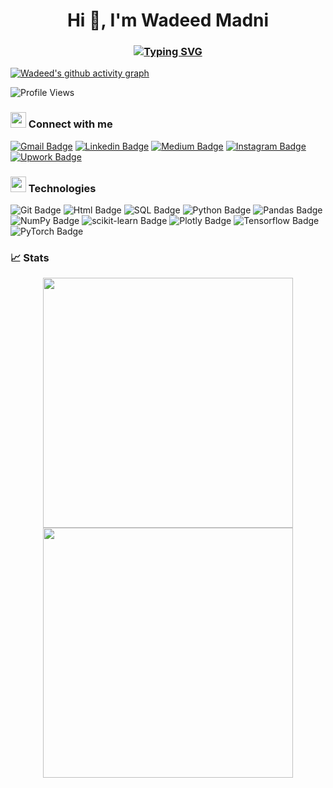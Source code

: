 <h1 align="center">Hi 👋, I'm Wadeed Madni</h1>
<h3 align="center">
  <a href="https://git.io/typing-svg"><img src="https://readme-typing-svg.herokuapp.com?font=Fira+Code&pause=1000&color=F7F7F7&center=true&multiline=true&width=435&lines=An+Aspiring+Data+Scientist;+%26+Data+Enthusiast" alt="Typing SVG" /></a>
  </h3>

[![Wadeed's github activity graph](https://github-readme-activity-graph.vercel.app/graph?username=wadeedmadni&theme=react)](https://github.com/ashutosh00710/github-readme-activity-graph)


![Profile Views](https://komarev.com/ghpvc/?username=wadeedmadni&color=blueviolet&label=Profile+Views)

<h3><img src="https://cdn-icons-png.flaticon.com/128/1017/1017466.png" width="25" height="25"> Connect with me </h3>

[![Gmail Badge](https://img.shields.io/badge/-Gmail-c14438?style=flat&logo=Gmail&logoColor=white&link=mailto:wadeedmadni09@gmail.com)](mailto:wadeedmadni09@gmail.com) [![Linkedin Badge](https://img.shields.io/badge/-LinkedIn-blue?style=flat&logo=Linkedin&logoColor=white&link=https://www.linkedin.com/in/wadeedmadni)](https://www.linkedin.com/in/wadeedmadni) [![Medium Badge](https://img.shields.io/badge/-Medium-black?style=flat&logo=Medium&logoColor=white&link=https://wadeedmadni.medium.com/)](https://wadeedmadni.medium.com/) [![Instagram Badge](https://img.shields.io/badge/-Instagram-E4405F?style=flat&logo=Instagram&logoColor=white&link=https://www.instagram.com/wadeed.madni)](https://www.instagram.com/wadeed.madni) [![Upwork Badge](https://img.shields.io/badge/-Upwork-6FDA44?style=flat&logo=Upwork&logoColor=white&link=https://www.upwork.com/freelancers/~01e4a957c2b59dee15)](https://www.upwork.com/freelancers/~01e4a957c2b59dee15)

<h3><img src="https://cdn-icons-png.flaticon.com/512/3104/3104542.png" width="25" height="25"> Technologies </h3>

![Git Badge](https://img.shields.io/badge/-Git-F05032?style=flat&logo=Git&logoColor=white)
![Html Badge](https://img.shields.io/badge/-HTML5-E34F26?style=flat&logo=html5&logoColor=white)
![SQL Badge](https://img.shields.io/badge/-SQL-CC2927?style=flat&logo=microsoftsqlserver&logoColor=white)
![Python Badge](https://img.shields.io/badge/-Python-3776AB?style=flat&logo=Python&logoColor=white) 
![Pandas Badge](https://img.shields.io/badge/-Pandas-150458?style=flat&logo=Pandas&logoColor=white)
![NumPy Badge](https://img.shields.io/badge/-NumPy-013243?style=flat&logo=NumPy&logoColor=white)
![scikit-learn Badge](https://img.shields.io/badge/-scikit--learn-F7931E?style=flat&logo=scikitlearn&logoColor=white)
![Plotly Badge](https://img.shields.io/badge/-Plotly-3F4F75?style=flat&logo=Plotly&logoColor=white)
![Tensorflow Badge](https://img.shields.io/badge/-Tensorflow-FF6F00?style=flat&logo=tensorflow&logoColor=white)
![PyTorch Badge](https://img.shields.io/badge/-PyTorch-EE4C2C?style=flat&logo=PyTorch&logoColor=white)


### 📈 Stats
<p align="center" float="left">
<img src="https://github-readme-stats.vercel.app/api?username=wadeedmadni&show_icons=true&theme=tokyonight" width="400" height="400"> <img src="https://github-readme-streak-stats.herokuapp.com/?user=wadeedmadni&theme=tokyonight" width="400" height="400">
</p>

<!--
**wadeedmadni/wadeedmadni** is a ✨ _special_ ✨ repository because its `README.md` (this file) appears on your GitHub profile.

Here are some ideas to get you started:

- 🔭 I’m currently working on ...
- 🌱 I’m currently learning ...
- 👯 I’m looking to collaborate on ...
- 🤔 I’m looking for help with ...
- 💬 Ask me about ...
- 📫 How to reach me: ...
- 😄 Pronouns: ...
- ⚡ Fun fact: ...
-->
